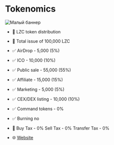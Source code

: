 # Tokenomics
![Малый баннер](https://en.tcpcoins.net/__scale/uploads/s/l/4/j/l4j8wtlqendh/img/full_IBqUbrtp.png?quality=85&width=720&webp=1)
- 👀 LZC token distribution
- 💠 Total issue of 100,000 LZC

- ✅ AirDrop - 5,000 (5%)
- ✅ ICO - 10,000 (10%)
- ✅ Public sale - 55,000 (55%)
- ✅ Affiliate - 15,000 (15%)
- ✅ Marketing - 5,000 (5%)
- ✅ CEX/DEX listing - 10,000 (10%)
- ✅ Command tokens - 0%
- ✅ Burning no
- 👀 Buy Tax - 0% Sell Tax - 0% Transfer Tax - 0%

- 🌐 [Website]((https://en.tcpcoins.net/)https://en.tcpcoins.net/)
